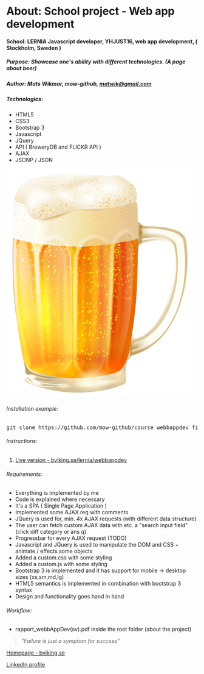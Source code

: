 # About: School project - Web app development
#### School: LERNIA Javascript developer, YHJUST16, web app development, ( Stockholm, Sweden )
##### Purpose: Showcase one's ability with different technologies. (A page about beer)
##### Author: Mats Wikmar, mow-github, matwik@gmail.com
##### Technologies:
* HTML5
* CSS3
* Bootstrap 3
* Javascript
* JQuery
* API ( BreweryDB and FLICKR API )
* AJAX
* JSONP / JSON

![alt text](img/beer.png "A fictive project about: Beer!")

###### Installation example:
<pre>git clone https://github.com/mow-github/course_webbappdev_finalproject.git</pre>

###### Instructions:
1. [Live version - bviking.se/lernia/webbappdev](https://www.bviking.se/lernia/webbappdev.index.html)

###### Requirements:
* Everything is implemented by me
* Code is explained where necessary 
* It's a SPA ( Single Page Application )
* Implemented some AJAX req with comments
* JQuery is used for, min. 4x AJAX requests (with different data structure)
* The user can fetch custom AJAX data with etc. a "search input field"          (click diff category or ans q)
* Progressbar for every AJAX request                                            (TODO)
* Javascript and JQuery is used to manipulate the DOM and CSS + animate / effects some objects 
* Added a custom.css with some styling
* Added a custom.js with some styling
* Bootstrap 3 is implemented and it has support for mobile -> desktop sizes (xs,sm,md,lg)
* HTML5 semantics is implemented in combination with bootstrap 3 syntax
* Design and functionality goes hand in hand

###### Workflow:
* rapport_webbAppDev(sv).pdf inside the root folder (about the project)


> _"Failure is just a symptom for success"_

[Homepage - bviking.se ](https://www.bviking.se)

[LinkedIn profile ](https://www.linkedin.com/in/mats-wikmar)
